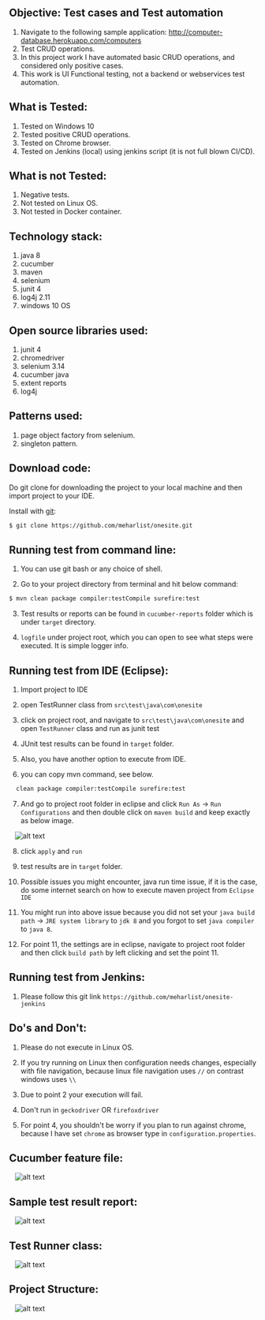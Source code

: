 ## Objective: Test cases and Test automation 

1. Navigate to the following sample application: http://computer-database.herokuapp.com/computers
2. Test CRUD operations. 
3. In this project work I have automated basic CRUD operations, and considered only positive cases.
4. This work is UI Functional testing, not a backend or webservices test automation.


What is Tested:
---------------

1. Tested on Windows 10
2. Tested positive CRUD operations.
3. Tested on Chrome browser.
4. Tested on Jenkins (local) using jenkins script (it is not full blown CI/CD). 


What is not Tested:
-------------------

1. Negative tests.
2. Not tested on Linux OS.
3. Not tested in Docker container.


Technology stack:
-----------------

1. java 8
2. cucumber
3. maven
4. selenium
5. junit 4
6. log4j 2.11
6. windows 10 OS


Open source libraries used:
---------------------------

1. junit 4
2. chromedriver
3. selenium 3.14
4. cucumber java
5. extent reports
6. log4j
    

Patterns used:
-----------------

1. page object factory from selenium.
2. singleton pattern.


Download code:
---------------

Do git clone for downloading the project to your local machine and then import project to your IDE.

Install with [git](https://git-scm.com/downloads):
	
```sh
$ git clone https://github.com/meharlist/onesite.git
```


Running test from command line:
------------------------------

1. You can use git bash or any choice of shell.

2. Go to your project directory from terminal and hit below command:

```sh
$ mvn clean package compiler:testCompile surefire:test
```

3. Test results or reports can be found in `cucumber-reports` folder which is under `target` directory.

4. `logfile` under project root, which you can open to see what steps were executed. It is simple logger info.


Running test from IDE (Eclipse):
-------------------------------

1. Import project to IDE

2. open TestRunner class from `src\test\java\com\onesite`

3. click on project root, and navigate to `src\test\java\com\onesite` and open `TestRunner` class and run as junit test

4. JUnit test results can be found in `target` folder.

5. Also, you have another option to execute from IDE.

6. you can copy mvn command, see below.

```sh
  clean package compiler:testCompile surefire:test
```

7. And go to project root folder in eclipse and click `Run As` -> `Run Configurations` and then
   double click on `maven build` and keep exactly as below image.
  

&nbsp;&nbsp;
![alt text](src/test/resources/com/onesite/images/maven_run_config.JPG "maven run config")


8. click `apply` and `run`

9. test results are in `target` folder.

10. Possible issues you might encounter, java run time issue, if it is the case, do some internet search on how to execute maven project from `Eclipse IDE`

11. You might run into above issue because you did not set your `java build path` -> `JRE system library` to `jdk 8` and you forgot to set `java compiler` to `java 8`.

12. For point 11, the settings are in eclipse, navigate to project root folder and then click `build path` by left clicking and set the point 11.


Running test from Jenkins:
-------------------------------

1. Please follow this git link `https://github.com/meharlist/onesite-jenkins`
   



Do's and Don't:
--------------

1. Please do not execute in Linux OS.

2. If you try running on Linux then configuration needs changes, especially with file navigation, because linux file navigation uses `//` on contrast windows uses `\\`

3. Due to point 2 your execution will fail.

4. Don't run in `geckodriver` OR `firefoxdriver`

5. For point 4, you shouldn't be worry if you plan to run against chrome, because I have set `chrome` as browser type in `configuration.properties`.


Cucumber feature file:
----------------------

&nbsp;&nbsp;
![alt text](src/test/resources/com/onesite/images/cucumber_feature.JPG "scenario tags")


Sample test result report:
------------------------

&nbsp;&nbsp;
![alt text](src/test/resources/com/onesite/images/test_report.JPG "test report")


Test Runner class:
------------------

&nbsp;&nbsp;
![alt text](src/test/resources/com/onesite/images/test_runner_class.JPG "test runner")


Project Structure:
------------------

&nbsp;&nbsp;
![alt text](src/test/resources/com/onesite/images/project_structure.JPG "project structure")




